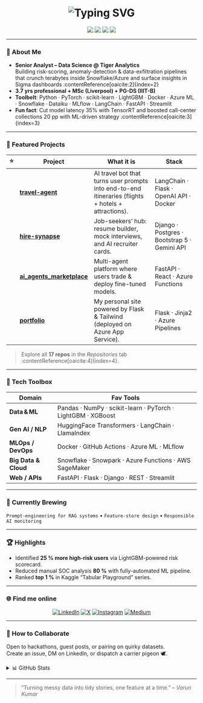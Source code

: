<!-- ───────────────────────────── TOP BANNER ───────────────────────────── -->
<h1 align="center">
  <img src="https://readme-typing-svg.herokuapp.com?font=Fira+Code&weight=500&size=28&pause=1000&color=00E0FF&center=true&vCenter=true&width=600&lines=Namaste%2C+I'm+Varun+Kumar+%F0%9F%94%A5;Data+Science+%E2%80%A2+MLOps+%E2%80%A2+Generative+AI" alt="Typing SVG" />
</h1>

<p align="center">
  <img src="https://img.shields.io/badge/Data%20Scientist-%F0%9F%8C%8F-blue?style=for-the-badge" />
  <img src="https://img.shields.io/badge/MLOps-⚙️-brightgreen?style=for-the-badge" />
  <img src="https://img.shields.io/badge/Generative%20AI-%F0%9F%A4%96-%23ff69b4?style=for-the-badge" />
  <img src="https://img.shields.io/badge/Always-Learning-%F0%9F%93%9A-orange?style=for-the-badge" />
</p>

---

### 🚀 About Me
* **Senior Analyst – Data Science @ Tiger Analytics**  
  Building risk-scoring, anomaly-detection & data-exfiltration pipelines that crunch terabytes inside Snowflake/Azure and surface insights in Sigma dashboards :contentReference[oaicite:2]{index=2}  
* **3.7 yrs professional + MSc (Liverpool) + PG-DS (IIIT-B)**  
* **Toolbelt**: Python · PyTorch · scikit-learn · LightGBM · Docker · Azure ML · Snowflake · Dataiku · MLflow · LangChain · FastAPI · Streamlit  
* **Fun fact**: Cut model latency 35% with TensorRT and boosted call-center collections 20 pp with ML-driven strategy :contentReference[oaicite:3]{index=3}  

---

### 🔭 Featured Projects
| ⭐ | Project | What it is | Stack |
|---|---------|------------|-------|
|  | **[travel-agent](https://github.com/iamvarunkumar/travel-agent)** | AI travel bot that turns user prompts into end-to-end itineraries (flights + hotels + attractions). | LangChain · Flask · OpenAI API · Docker |
|  | **[hire-synapse](https://github.com/iamvarunkumar/hire-synapse)** | Job-seekers’ hub: resume builder, mock interviews, and AI recruiter cards. | Django · Postgres · Bootstrap 5 · Gemini API |
|  | **[ai_agents_marketplace](https://github.com/iamvarunkumar/ai_agents_marketplace)** | Multi-agent platform where users trade & deploy fine-tuned models. | FastAPI · React · Azure Functions |
|  | **[portfolio](https://github.com/iamvarunkumar/portfolio)** | My personal site powered by Flask & Tailwind (deployed on Azure App Service). | Flask · Jinja2 · Azure Pipelines |

> Explore all **17 repos** in the _Repositories_ tab :contentReference[oaicite:4]{index=4}.

---

### 🧰 Tech Toolbox

| Domain              | Fav Tools |
|---------------------|-----------|
| **Data & ML**       | Pandas · NumPy · scikit-learn · PyTorch · LightGBM · XGBoost |
| **Gen AI / NLP**    | HuggingFace Transformers · LangChain · LlamaIndex |
| **MLOps / DevOps**  | Docker · GitHub Actions · Azure ML · MLflow |
| **Big Data & Cloud**| Snowflake · Snowpark · Azure Functions · AWS SageMaker |
| **Web / APIs**      | FastAPI · Flask · Django · REST · Streamlit |

---

### 🌱 Currently Brewing
`Prompt-engineering for RAG systems` • `Feature-store design` • `Responsible AI monitoring`

---

### 🏆 Highlights
* Identified **25 % more high-risk users** via LightGBM-powered risk scorecard.  
* Reduced manual SOC analysis **80 %** with fully-automated ML pipeline.  
* Ranked **top 1 %** in Kaggle “Tabular Playground” series.

---

### 🌐 Find me online
<p align="center">
  <a href="https://www.linkedin.com/in/itsvarunkumar/"><img alt="LinkedIn" src="https://img.shields.io/badge/LinkedIn-0A66C2?logo=linkedin&logoColor=white&style=for-the-badge"></a>
  <a href="https://twitter.com/iamvarunkumar23"><img alt="X" src="https://img.shields.io/badge/X-000?logo=x&logoColor=white&style=for-the-badge"></a>
  <a href="https://www.instagram.com/iamvarunkumar23/"><img alt="Instagram" src="https://img.shields.io/badge/Instagram-E4405F?logo=instagram&logoColor=white&style=for-the-badge"></a>
  <a href="https://medium.com/@iamvarunkumar23"><img alt="Medium" src="https://img.shields.io/badge/Medium-12100E?logo=medium&logoColor=white&style=for-the-badge"></a>
</p>

---

### 🤝 How to Collaborate
Open to hackathons, guest posts, or pairing on quirky datasets.  
Create an issue, DM on LinkedIn, or dispatch a carrier pigeon 🕊️.

<details>
<summary>📊 GitHub Stats</summary>

<p align="center">
  <img src="https://github-readme-stats.vercel.app/api?username=iamvarunkumar&show_icons=true&hide_border=true" />
  <br>
  <img src="https://github-readme-streak-stats.herokuapp.com?user=iamvarunkumar&theme=dark&hide_border=true" />
</p>
</details>

---

> “Turning messy data into tidy stories, one feature at a time.” – *Varun Kumar*
